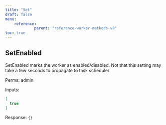```yaml
---
title: "Set"
draft: false
menu:
    reference:
             parent: "reference-worker-methods-v0"
toc: true
---
```


## SetEnabled

SetEnabled marks the worker as enabled/disabled. Not that this setting
may take a few seconds to propagate to task scheduler

Perms: admin

Inputs:

```json
[
  true
]
```

Response: `{}`
